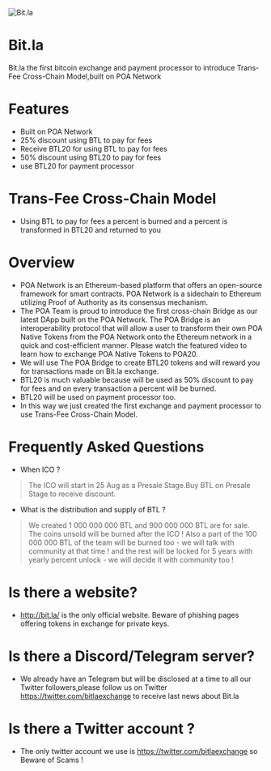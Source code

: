 ![Bit.la](https://i.imgur.com/z3xbBxZ.jpg)
# Bit.la
Bit.la the first bitcoin exchange and payment processor to introduce Trans-Fee Cross-Chain Model,built on POA Network
# Features
* Built on POA Network
* 25% discount using BTL to pay for fees
* Receive BTL20 for using BTL to pay for fees
* 50% discount using BTL20 to pay for fees
* use BTL20 for payment processor
# Trans-Fee Cross-Chain Model
* Using BTL to pay for fees a percent is burned and a percent is transformed in BTL20 and returned to you
# Overview
* POA Network is an Ethereum-based platform that offers an open-source framework for smart contracts. POA Network is a sidechain to Ethereum utilizing Proof of Authority as its consensus mechanism.
* The POA Team is proud to introduce the first cross-chain Bridge as our latest DApp built on the POA Network. The POA Bridge is an interoperability protocol that will allow a user to transform their own POA Native Tokens from the POA Network onto the Ethereum network in a quick and cost-efficient manner. Please watch the featured video to learn how to exchange POA Native Tokens to POA20.
* We will use The POA Bridge to create BTL20 tokens and will reward you for transactions made on Bit.la exchange. 
* BTL20 is much valuable because will be used as 50% discount to pay for fees and on every transaction a percent will be burned.
* BTL20 will be used on payment processor too.
* In this way we just created the first exchange and payment processor to use Trans-Fee Cross-Chain Model.
# Frequently Asked Questions
* When ICO ?
> The ICO will start in 25 Aug as a Presale Stage.Buy BTL on Presale Stage to receive discount.
* What is the distribution and supply of BTL ? 
> We created 1 000 000 000 BTL and 900 000 000 BTL are for sale.
> The coins unsold will be burned after the ICO !
> Also a part of the 100 000 000 BTL of the team will be burned too - we will talk with community at that time ! and the rest will be locked for 5 years with yearly percent unlock - we will decide it with community too !
# Is there a website?
* http://bit.la/ is the only official website. Beware of phishing pages offering tokens in exchange for private keys.
# Is there a Discord/Telegram server?
* We already have an Telegram but will be disclosed at a time to all our Twitter followers,please follow us on Twitter https://twitter.com/bitlaexchange to receive last news about Bit.la
# Is there a Twitter account ?
* The only twitter account we use is https://twitter.com/bitlaexchange so Beware of Scams !
